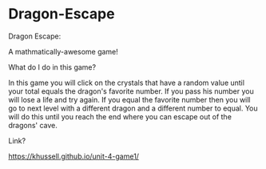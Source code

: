 # Dragon-Escape
Dragon Escape:

A mathmatically-awesome game!

What do I do in this game?

In this game you will click on the crystals that have a random value until your total equals the dragon's favorite number. If you pass his number you will lose a life and try again. If you equal the favorite number then you will go to next level with a different dragon and a different number to equal. You will do this until you reach the end where you can escape out of the dragons' cave.

Link?

https://khussell.github.io/unit-4-game1/
